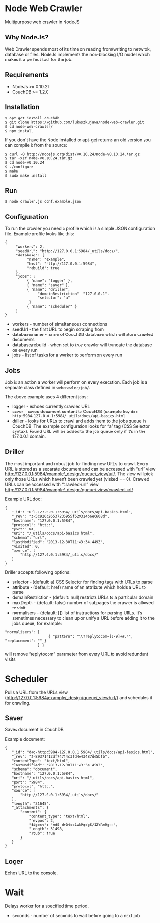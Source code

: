 Node Web Crawler
================
Multipurpose web crawler in NodeJS.

## Why NodeJs?

Web Crawler spends most of its time on reading from/writing to netwrok, database or files. NodeJs implements the non-blocking I/O model which makes it a perfect tool for the job.

## Requirements

- NodeJs >= 0.10.21
- CouchDB >= 1.2.0

## Installation

```
$ apt-get install couchdb
$ git clone https://github.com/lukaszkujawa/node-web-crawler.git
$ cd node-web-crawler/
$ npm install
```

If you don't have the Node installed or apt-get returns an old version you can compile it from the source:
```
$ curl -O http://nodejs.org/dist/v0.10.24/node-v0.10.24.tar.gz
$ tar -xzf node-v0.10.24.tar.gz
$ cd node-v0.10.24
$ ./configure
$ make
$ sudo make install
```

## Run
```
$ node crawler.js conf.example.json
```

## Configuration

To run the crawler you need a profile which is a simple JSON configuration file. Example profile looks like this:

```
{
     "workers": 2,
     "seedUrl": "http://127.0.0.1:5984/_utils/docs/",
     "database": {
          "name": "example",
          "host": "http://127.0.0.1:5984",
          "rebuild": true
     },
     "jobs": [
          { "name": "logger" },
          { "name": "saver" },
          { "name": "driller",
               "domainRestriction": "127.0.0.1",
               "selector": "a"
           },
          { "name": "scheduler" }
     ]
}

```

* workers - number of simultaneous connections
* seedUrl - the first URL to begin scraping from
* database/name - name of CouchDB database which will store crawled documents
* database/rebuild - when set to *true* crawler will truncate the database on every run
* jobs - list of tasks for a worker to perform on every run

## Jobs

Job is an action a worker will perform on every execution. Each job is a separate class defined in ```webcrawler/job/```.
 
The above example uses 4 different jobs:
- logger - echoes currently crawled URL
- saver - saves document content to CouchDB (example key ```doc-http:5984-127.0.0.1:5984/_utils/docs/api-basics.html```
- driller - looks for URLs to crawl and adds them to the jobs queue in CouchDB. The example configuration looks for “a” tag (CSS Selector syntax). Found URL will be added to the job queue only if it’s in the 127.0.0.1 domain.

## Driller

The most important and robust job for finding new URLs to crawl. Every URL is stored as a separate document and can be accessed with “url” view http://127.0.0.1:5984/example/_design/queue/_view/url/. The view will pick only those URLs which haven’t been crawled yet (visited == 0). Crawled URLs can be accessed with “crawled-url” view http://127.0.0.1:5984/example/_design/queue/_view/crawled-url/.

Example URL doc:
```
{
   "_id": "url-127.0.0.1:5984/_utils/docs/api-basics.html",
   "_rev": "2-5c920c26537236955f529314b6e6608d",
   "hostname": "127.0.0.1:5984",
   "protocol": "http:",
   "port": 80,
   "uri": "/_utils/docs/api-basics.html",
   "schema": "url",
   "lastModified": "2013-12-30T11:43:34.449Z",
   "visited": 0,
   "source": [
       "http://127.0.0.1:5984/_utils/docs/"
   ]
}
``` 
 
Driller accepts following options:

* selector - (default: a) CSS Selector for finding tags with URLs to parse
* attribute - (default: href) name of an attribute which holds a URL to parse
* domainRestriction - (default: null) restricts URLs to a particular domain
* maxDepth - (default: false) number of subpages the crawler is allowed to visit
* normalisers - (default: []) list of instructions for parsing URLs. It’s sometimes necessary to clean up or unify a URL before adding it to the jobs queue, for example:
```
"normalisers": [
                    { "pattern": "\\?replytocom=[0-9]+#.*", "replacement": "" }
               ] }
```
will remove “replytocom” parameter from every URL to avoid redundant visits.

# Scheduler

Pulls a URL from the URLs view (http://127.0.0.1:5984/example/_design/queue/_view/url/) and schedules it for crawling. 

## Saver

Saves document in CouchDB.

Example document:
```
{
   "_id": "doc-http:5984-127.0.0.1:5984/_utils/docs/api-basics.html",
   "_rev": "2-89371412df74744c3fd4e43487de5bfb",
   "contentType": "text/html",
   "lastModified": "2013-12-30T11:43:34.459Z",
   "schema": "document",
   "hostname": "127.0.0.1:5984",
   "uri": "/_utils/docs/api-basics.html",
   "port": "5984",
   "protocol": "http:",
   "source": [
       "http://127.0.0.1:5984/_utils/docs/"
   ],
   "length": "31645",
   "_attachments": {
       "content": {
           "content_type": "text/html",
           "revpos": 2,
           "digest": "md5-drB4cs1whPqdg5/IZYRmRg==",
           "length": 31498,
           "stub": true
       }
   }
}
``` 

## Loger

Echos URL to the console.

# Wait

Delays worker for a specified time period.

* seconds - number of seconds to wait before going to a next job
